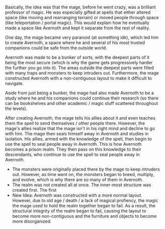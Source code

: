 Basically, the idea was that the mage, before he went crazy, was a brilliant professor of magic. He was especially gifted at spells that either altered space (like moving and rearranging terrain) or moved people through space (like teleportation / portal magic). This would explain how he eventually made a space like Avernoth and kept it separate from the rest of reality.

One day, the mage became very paranoid (at something idk), which led him to create Avernoth, a space where he and several of his most trusted companions could be safe from the outside world.

Avernoth was made to be a bunker of sorts, with the deepest parts of it being the most secure (which is why the game gets progressively harder the further you go into it). The areas outside the deepest parts were filled with many traps and monsters to keep intruders out. Furthermore, the mage constructed Avernoth with a non-contiguous layout to make it difficult to navigate.

Aside from just being a bunker, the mage had also made Avernoth to be a study where he and his companions could continue their research (so there can be bookshelves and other academic / magic stuff scattered throughout the levels).

After creating Avernoth, the mage tells his allies about it and even teaches them the spell to send themselves / other people there. However, the mage's allies realize that the mage isn't in his right mind and decline to go with him. The mage then seals himself away in Avernoth and studies in isolation. His allies, armed with the knowledge of the spell, then begin to use the spell to seal people away in Avernoth. This is how Avernoth becomes a prison realm. They then pass on this knowledge to their descendants, who continue to use the spell to seal people away in Avernoth.

- The monsters were originally placed there by the mage to keep intruders out. However, as time went on, the monsters began to breed, multiply, and evolve, which is why there are so many of them in Avernoth.
- The realm was not created all at once. The inner-most structure was created first. The first 
- New Idea: Avernoth was constructed with a more normal layout. However, due to old age / death / a lack of magical profiency, the magic the mage used to hold the realm together began to fail. As a result, the structural integrity of the realm began to fail, causing the layout to become more non-contiguous and the furniture and objects to become more disorganized.

